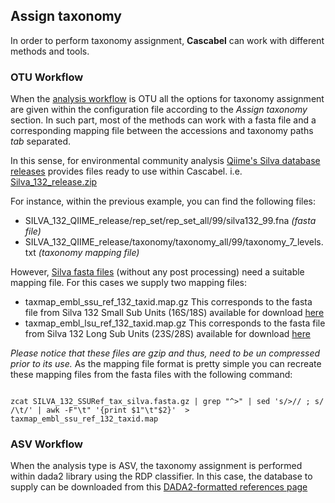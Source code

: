 ## Assign taxonomy

In order to perform taxonomy assignment, **Cascabel** can work with different methods and tools.

### OTU Workflow

When the [analysis workflow](../../wiki#233-analysis-type) is OTU all the options for taxonomy assignment are given within the configuration file according to the _Assign taxonomy_ section. In such part, most of the methods can work with a fasta file and a corresponding mapping file between the accessions and taxonomy paths _tab_ separated.

In this sense, for environmental community analysis [Qiime's Silva database releases](https://www.arb-silva.de/download/archive/qiime/) provides files ready to use within Cascabel. i.e. [Silva_132_release.zip](https://www.arb-silva.de/fileadmin/silva_databases/qiime/Silva_132_release.zip)

For instance, within the previous example, you can find the following files:

* SILVA_132_QIIME_release/rep_set/rep_set_all/99/silva132_99.fna _(fasta file)_
* SILVA_132_QIIME_release/taxonomy/taxonomy_all/99/taxonomy_7_levels.txt _(taxonomy mapping file)_    

However, [Silva fasta files](https://ftp.arb-silva.de/) (without any post processing) need a suitable mapping file. For this cases we supply two mapping files:

* taxmap_embl_ssu_ref_132_taxid.map.gz This corresponds to the fasta file from Silva 132 Small Sub Units (16S/18S) available for download [here](https://ftp.arb-silva.de/release_132/Exports/SILVA_132_SSURef_tax_silva.fasta.gz)
* taxmap_embl_lsu_ref_132_taxid.map.gz This corresponds to the fasta file from Silva 132 Long Sub Units (23S/28S) available for download [here](https://ftp.arb-silva.de/release_132/Exports/SILVA_132_LSURef_tax_silva.fasta.gz)  

_Please notice that these files are gzip and thus, need to be un compressed prior to its use._
As the mapping file format is pretty simple you can recreate these mapping files from the fasta files with the following command:

<pre><code class="text">
zcat SILVA_132_SSURef_tax_silva.fasta.gz | grep "^>" | sed 's/>// ; s/ /\t/' | awk -F"\t" '{print $1"\t"$2}'  > taxmap_embl_ssu_ref_132_taxid.map
</code></pre>

### ASV Workflow

When the analysis type is ASV, the taxonomy assignment is performed within dada2 library using the RDP classifier. In this case, the database to supply can be downloaded from this [DADA2-formatted references page](https://benjjneb.github.io/dada2/training.html)

